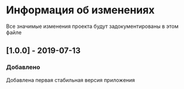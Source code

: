 # Информация об изменениях

Все значимые изменения проекта будут задокументированы в этом файле

## [1.0.0] - 2019-07-13
### Добавлено

Добавлена первая стабильная версия приложения
